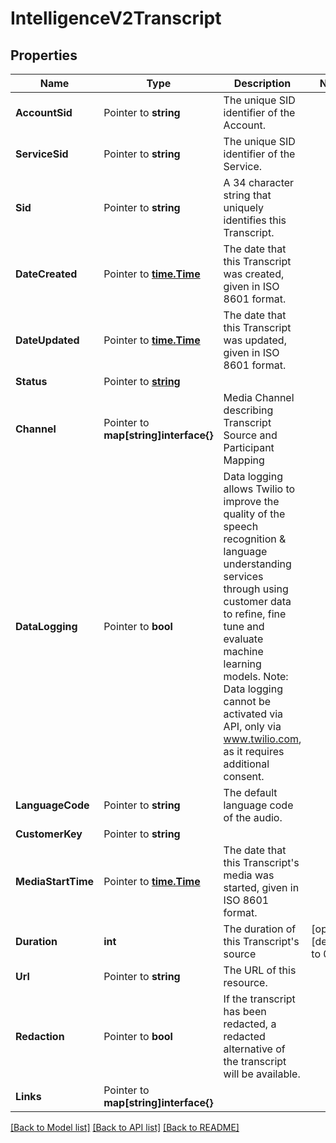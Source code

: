 # IntelligenceV2Transcript

## Properties

Name | Type | Description | Notes
------------ | ------------- | ------------- | -------------
**AccountSid** | Pointer to **string** | The unique SID identifier of the Account. |
**ServiceSid** | Pointer to **string** | The unique SID identifier of the Service. |
**Sid** | Pointer to **string** | A 34 character string that uniquely identifies this Transcript. |
**DateCreated** | Pointer to [**time.Time**](time.Time.md) | The date that this Transcript was created, given in ISO 8601 format. |
**DateUpdated** | Pointer to [**time.Time**](time.Time.md) | The date that this Transcript was updated, given in ISO 8601 format. |
**Status** | Pointer to [**string**](TranscriptEnumStatus.md) |  |
**Channel** | Pointer to **map[string]interface{}** | Media Channel describing Transcript Source and Participant Mapping |
**DataLogging** | Pointer to **bool** | Data logging allows Twilio to improve the quality of the speech recognition & language understanding services through using customer data to refine, fine tune and evaluate machine learning models. Note: Data logging cannot be activated via API, only via www.twilio.com, as it requires additional consent. |
**LanguageCode** | Pointer to **string** | The default language code of the audio. |
**CustomerKey** | Pointer to **string** |  |
**MediaStartTime** | Pointer to [**time.Time**](time.Time.md) | The date that this Transcript's media was started, given in ISO 8601 format. |
**Duration** | **int** | The duration of this Transcript's source |[optional] [default to 0]
**Url** | Pointer to **string** | The URL of this resource. |
**Redaction** | Pointer to **bool** | If the transcript has been redacted, a redacted alternative of the transcript will be available. |
**Links** | Pointer to **map[string]interface{}** |  |

[[Back to Model list]](../README.md#documentation-for-models) [[Back to API list]](../README.md#documentation-for-api-endpoints) [[Back to README]](../README.md)


